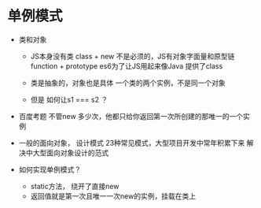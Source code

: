 # 单例模式

- 类和对象
    - JS本身没有类
    class + new 不是必须的，JS有对象字面量和原型链
    function + prototype
    es6为了让JS用起来像Java  提供了class
    - 类是抽象的，对象也是具体
        一个类的两个实例，不是同一个对象

    - 但是 如何让s1 === s2 ？

- 百度考题
    不管new 多少次，他都只给你返回第一次所创建的那唯一的一个实例

- 一般的面向对象， 设计模式 23种常见模式，大型项目开发中常年积累下来
  解决中大型面向对象设计的范式

- 如何实现单例模式？
    - static方法， 绕开了直接new
    - 返回值就是第一次且唯一一次new的实例，挂载在类上